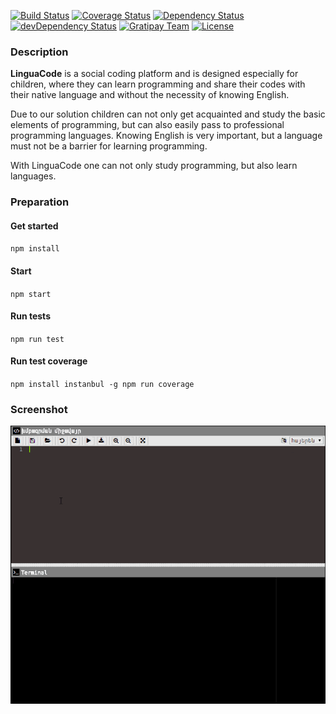 [![Build Status](https://travis-ci.org/LinguaCode/linguacode-api.svg?branch=master)](https://travis-ci.org/LinguaCode/linguacode-api)
[![Coverage Status](https://coveralls.io/repos/github/LinguaCode/linguacode-api/badge.svg?branch=master)](https://coveralls.io/github/LinguaCode/linguacode-api?branch=master)
[![Dependency Status](https://david-dm.org/LinguaCode/linguacode-api.svg)](https://david-dm.org/LinguaCode/linguacode-api)
[![devDependency Status](https://david-dm.org/LinguaCode/linguacode-api/dev-status.svg)](https://david-dm.org/LinguaCode/linguacode-api#info=devDependencies)
[![Gratipay Team](https://img.shields.io/gratipay/team/shields.svg?maxAge=2592000)](https://gratipay.com/LinguaCode/)
[![License](http://img.shields.io/:license-gpl3-blue.svg?style=flat-square)](http://www.gnu.org/licenses/gpl-3.0.html)

### Description
**LinguaCode** is a social coding platform and is designed especially for children, where they can learn programming and share their codes with their native language and without the necessity of knowing English.

Due to our solution children can not only get acquainted and study the basic elements of programming, but can also easily pass to professional programming languages. Knowing English is very important, but a language must not be a barrier for learning programming. 

With LinguaCode one can not only study programming, but also learn languages.

### Preparation
#### Get started
`npm install`

#### Start
`npm start`

#### Run tests
`npm run test`

#### Run test coverage
`
npm install instanbul -g
npm run coverage
`

### Screenshot

![0.0.1](/screenshots/demonstration_0.0.1.gif)